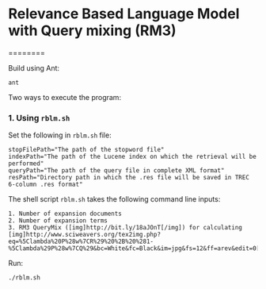 # Relevance Based Language Model with Query mixing (RM3)
========

Build using Ant:

```
ant
```

Two ways to execute the program:

### 1. Using `rblm.sh`

Set the following in `rblm.sh` file:
```
stopFilePath="The path of the stopword file"
indexPath="The path of the Lucene index on which the retrieval will be performed"
queryPath="The path of the query file in complete XML format"
resPath="Directory path in which the .res file will be saved in TREC 6-column .res format"
```

The shell script `rblm.sh` takes the following command line inputs:
```
1. Number of expansion documents
2. Number of expansion terms
3. RM3 QueryMix ([img]http://bit.ly/18aJOnT[/img]) for calculating [img]http://www.sciweavers.org/tex2img.php?eq=%5Clambda%20P%28w%7CR%29%20%2B%20%281-%5Clambda%29P%28w%7CQ%29&bc=White&fc=Black&im=jpg&fs=12&ff=arev&edit=0[/img]
```
Run:
```
./rblm.sh
```
